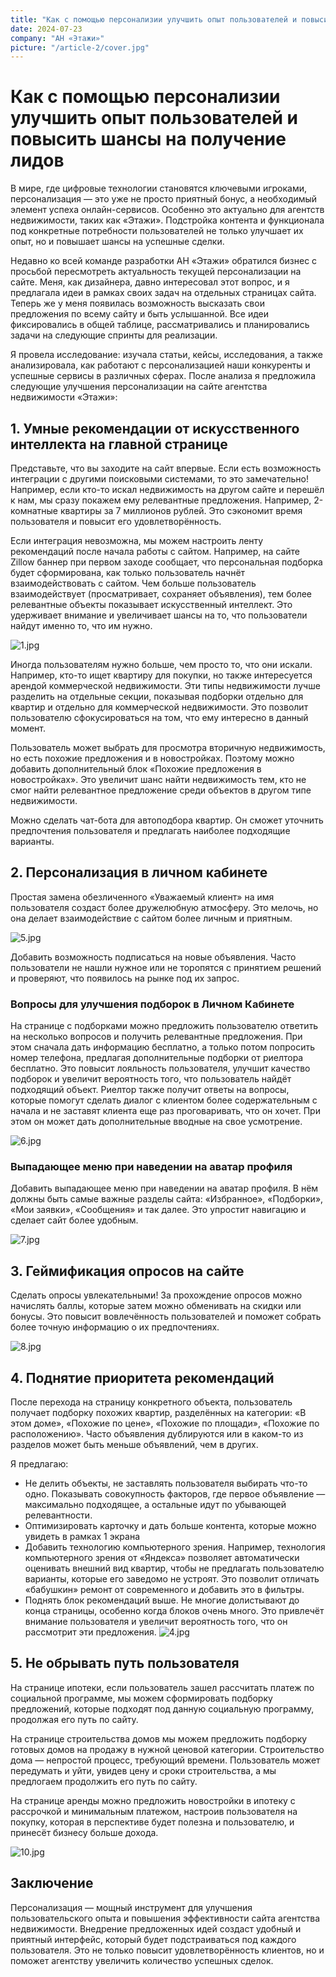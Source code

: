 ```yaml
---
title: "Как с помощью персонализии улучшить опыт пользователей и повысить шансы на получение лидов"
date: 2024-07-23
company: "АН «Этажи»"
picture: "/article-2/cover.jpg"
---
```


# Как с помощью персонализии улучшить опыт пользователей и повысить шансы на получение лидов

В мире, где цифровые технологии становятся ключевыми игроками, персонализация — это уже не просто приятный бонус, а необходимый элемент успеха онлайн-сервисов. Особенно это актуально для агентств недвижимости, таких как «Этажи». Подстройка контента и функционала под конкретные потребности пользователей не только улучшает их опыт, но и повышает шансы на успешные сделки.

Недавно ко всей команде разработки АН «Этажи» обратился бизнес с просьбой пересмотреть актуальность текущей персонализации на сайте. Меня, как дизайнера, давно интересовал этот вопрос, и я предлагала идеи в рамках своих задач на отдельных страницах сайта. Теперь же у меня появилась возможность высказать свои предложения по всему сайту и быть услышанной. Все идеи фиксировались в общей таблице, рассматривались и планировались задачи на следующие спринты для реализации.

Я провела исследование: изучала статьи, кейсы, исследования, а также анализировала, как работают с персонализацией наши конкуренты и успешные сервисы в различных сферах. После анализа я предложила следующие улучшения персонализации на сайте агентства недвижимости «Этажи»:

## 1. Умные рекомендации от искусственного интеллекта на главной странице

Представьте, что вы заходите на сайт впервые. Если есть возможность интеграции с другими поисковыми системами, то это замечательно! Например, если кто-то искал недвижимость на другом сайте и перешёл к нам, мы сразу покажем ему релевантные предложения. Например, 2-комнатные квартиры за 7 миллионов рублей. Это сэкономит время пользователя и повысит его удовлетворённость.

Если интеграция невозможна, мы можем настроить ленту рекомендаций после начала работы с сайтом. Например, на сайте Zillow баннер при первом заходе сообщает, что персональная подборка будет сформирована, как только пользователь начнёт взаимодействовать с сайтом. Чем больше пользователь взаимодействует (просматривает, сохраняет объявления), тем более релевантные объекты показывает искусственный интеллект. Это удерживает внимание и увеличивает шансы на то, что пользователи найдут именно то, что им нужно.

![1.jpg](/article-1/1.jpg)

Иногда пользователям нужно больше, чем просто то, что они искали. Например, кто-то ищет квартиру для покупки, но также интересуется арендой коммерческой недвижимости. Эти типы недвижимости лучше разделить на отдельные секции, показывая подборки отдельно для квартир и отдельно для коммерческой недвижимости. Это позволит пользователю сфокусироваться на том, что ему интересно в данный момент.

Пользователь может выбрать для просмотра вторичную недвижимость, но есть похожие предложения и в новостройках. Поэтому можно добавить дополнительный блок «Похожие предложения в новостройках». Это увеличит шанс найти недвижимость тем, кто не смог найти релевантное предложение среди объектов в другом типе недвижимости.

Можно сделать чат-бота для автоподбора квартир. Он сможет уточнить предпочтения пользователя и предлагать наиболее подходящие варианты.

## 2. Персонализация в личном кабинете

Простая замена обезличенного «Уважаемый клиент» на имя пользователя создаст более дружелюбную атмосферу. Это мелочь, но она делает взаимодействие с сайтом более личным и приятным.

![5.jpg](/article-1/5.jpg)

Добавить возможность подписаться на новые объявления. Часто пользователи не нашли нужное или не торопятся с принятием решений и проверяют, что появилось на рынке под их запрос.

### Вопросы для улучшения подборок в Личном Кабинете

На странице с подборками можно предложить пользователю ответить на несколько вопросов и получить релевантные предложения. При этом сначала дать информацию бесплатно, а только потом попросить номер телефона, предлагая дополнительные подборки от риелтора бесплатно. Это повысит лояльность пользователя, улучшит качество подборок и увеличит вероятность того, что пользователь найдёт подходящий объект. Риелтор также получит ответы на вопросы, которые помогут сделать диалог с клиентом более содержательным с начала и не заставят клиента еще раз проговаривать, что он хочет. При этом он может дать дополнительные вводные на свое усмотрение.

![6.jpg](/article-1/6.jpg)

### Выпадающее меню при наведении на аватар профиля

Добавить выпадающее меню при наведении на аватар профиля. В нём должны быть самые важные разделы сайта: «Избранное», «Подборки», «Мои заявки», «Сообщения» и так далее. Это упростит навигацию и сделает сайт более удобным.

![7.jpg](/article-1/7.jpg)

## 3. Геймификация опросов на сайте

Сделать опросы увлекательными! За прохождение опросов можно начислять баллы, которые затем можно обменивать на скидки или бонусы. Это повысит вовлечённость пользователей и поможет собрать более точную информацию о их предпочтениях.

![8.jpg](/article-1/8.jpg)

## 4. Поднятие приоритета рекомендаций

После перехода на страницу конкретного объекта, пользователь получает подборку похожих квартир, разделённых на категории: «В этом доме», «Похожие по цене», «Похожие по площади», «Похожие по расположению». Часто объявления дублируются или в каком-то из разделов может быть меньше объявлений, чем в других.

Я предлагаю:

- Не делить объекты, не заставлять пользователя выбирать что-то одно. Показывать совокупность факторов, где первое объявление — максимально подходящее, а остальные идут по убывающей релевантности.
- Оптимизировать карточку и дать больше контента, которые можно увидеть в рамках 1 экрана
- Добавить технологию компьютерного зрения. Например, технология компьютерного зрения от «Яндекса» позволяет автоматически оценивать внешний вид квартир, чтобы не предлагать пользователю варианты, которые его заведомо не устроят. Это позволит отличать «бабушкин» ремонт от современного и добавить это в фильтры.
- Поднять блок рекомендаций выше. Не многие долистывают до конца страницы, особенно когда блоков очень много. Это привлечёт внимание пользователя и увеличит вероятность того, что он рассмотрит эти предложения.
  ![4.jpg](/article-1/4.jpg)

## 5. Не обрывать путь пользователя

На странице ипотеки, если пользователь зашел рассчитать платеж по социальной программе, мы можем сформировать подборку предложений, которые подходят под данную социальную программу, продолжая его путь по сайту.

На странице строительства домов мы можем предложить подборку готовых домов на продажу в нужной ценовой категории. Строительство дома — непростой процесс, требующий времени. Пользователь может передумать и уйти, увидев цену и сроки строительства, а мы предлогаем продолжить его путь по сайту.

На странице аренды можно предложить новостройки в ипотеку с рассрочкой и минимальным платежом, настроив пользователя на покупку, которая в перспективе будет полезна и пользователю, и принесёт бизнесу больше дохода.

![10.jpg](/article-1/10.jpg)

## Заключение

Персонализация — мощный инструмент для улучшения пользовательского опыта и повышения эффективности сайта агентства недвижимости. Внедрение предложенных идей создаст удобный и приятный интерфейс, который будет подстраиваться под каждого пользователя. Это не только повысит удовлетворённость клиентов, но и поможет агентству увеличить количество успешных сделок.
